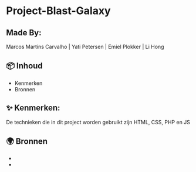 # Project-Blast-Galaxy

##  Made By:
Marcos Martins Carvalho | Yati Petersen | Emiel Plokker | Li Hong
## 📦 Inhoud
* Kenmerken
* Bronnen
## ✨ Kenmerken:
De technieken die in dit project worden gebruikt zijn HTML, CSS, PHP en JS
## 🌍 Bronnen
*
*

